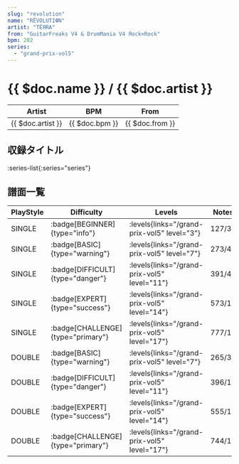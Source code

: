 ```yaml
---
slug: "revolution"
name: "RЁVOLUTIФN"
artist: "TЁЯRA"
from: "GuitarFreaks V4 & DrumMania V4 Яock×Rock"
bpm: 202
series:
  - "grand-prix-vol5"
---
```


# {{ $doc.name }} / {{ $doc.artist }}

|Artist|BPM|From|
|------|---|----|
|{{ $doc.artist }}|{{ $doc.bpm }}|{{ $doc.from }}|

## 収録タイトル

:series-list{:series="series"}

## 譜面一覧

|PlayStyle|Difficulty|Levels|Notes|Movie|
|---------|----------|------|-----|-----|
|SINGLE| :badge[BEGINNER]{type="info"}| :levels{links="/grand-prix-vol5" level="3"}|127/3||
|SINGLE| :badge[BASIC]{type="warning"}| :levels{links="/grand-prix-vol5" level="7"}|273/49||
|SINGLE| :badge[DIFFICULT]{type="danger"}| :levels{links="/grand-prix-vol5" level="11"}|391/43||
|SINGLE| :badge[EXPERT]{type="success"}| :levels{links="/grand-prix-vol5" level="14"}|573/16||
|SINGLE| :badge[CHALLENGE]{type="primary"}| :levels{links="/grand-prix-vol5" level="17"}|777/16||
|DOUBLE| :badge[BASIC]{type="warning"}| :levels{links="/grand-prix-vol5" level="7"}|265/32||
|DOUBLE| :badge[DIFFICULT]{type="danger"}| :levels{links="/grand-prix-vol5" level="11"}|396/14||
|DOUBLE| :badge[EXPERT]{type="success"}| :levels{links="/grand-prix-vol5" level="14"}|555/14||
|DOUBLE| :badge[CHALLENGE]{type="primary"}| :levels{links="/grand-prix-vol5" level="17"}|744/17||
